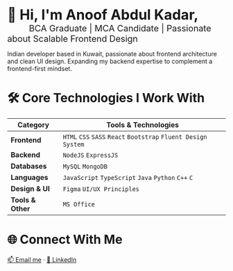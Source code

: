 <span style="display:block; font-size: 2rem; font-weight: bold;">👋 Hi, I'm Anoof Abdul Kadar,</span>
<span style="font-size: 1.25rem;">&emsp;&emsp;&ensp;BCA Graduate | MCA Candidate | Passionate about Scalable Frontend Design</span>

Indian developer based in Kuwait,
passionate about frontend architecture and clean UI design.
Expanding my backend expertise to complement a frontend-first mindset.

# 🛠️ Core Technologies I Work With

| Category               | Tools & Technologies                                           |
|------------------------|----------------------------------------------------------------|
| **Frontend**           | `HTML` `CSS` `SASS` `React` `Bootstrap` `Fluent Design System` |
| **Backend**            | `NodeJS` `ExpressJS`                                           |
| **Databases**          | `MySQL` `MongoDB`                                              |
| **Languages**          | `JavaScript` `TypeScript` `Java` `Python` `C++` `C`            |
| **Design & UI**        | `Figma` `UI/UX Principles`                                     |
| **Tools & Other**      | `MS Office`                                                    |

<!-- # 📌 Featured Projects -->

# 🌐 Connect With Me

[📫 Email me](mailto:anuabdulkadar@gmail.com) · [💼 LinkedIn](https://www.linkedin.com/in/anu1o)